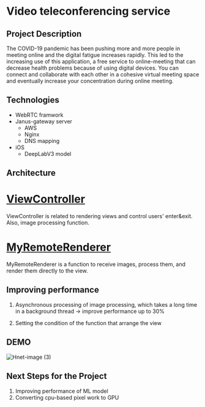 # Video teleconferencing service

## Project Description
The COVID-19 pandemic has been pushing more and more people in meeting online and the digital fatigue increases rapidly. This led to the increasing use of this application, a free service to online-meeting that can decrease health problems because of using digital devices. You can connect and collaborate with each other in a cohesive virtual meeting space and eventually increase your concentration during online meeting. 

## Technologies
- WebRTC framwork
- Janus-gateway server
  - AWS
  - Nginx
  - DNS mapping
- iOS
  - DeepLabV3 model

## Architecture

# [ViewController](https://github.com/jiin9802/webRTC/blob/master/janus-gateway-ios%20/janus-gateway-ios/Janus/ViewController.m)
ViewController is related to rendering views and control users' enter&exit.
Also, image processing function.

# [MyRemoteRenderer](https://github.com/jiin9802/webRTC/blob/master/janus-gateway-ios%20/janus-gateway-ios/Janus/MyRemoteRenderer.m)
MyRemoteRenderer is a function to receive images, process them, and render them directly to the view. 

## Improving performance
1. Asynchronous processing of image processing, which takes a long time in a background thread
  -> improve performance up to 30%
  
2. Setting the condition of the function that arrange the view
 
## DEMO
![Hnet-image (3)](https://user-images.githubusercontent.com/51341750/139804342-bc7510ea-aa4b-47d4-94bc-c189e2af6e34.gif)

## Next Steps for the Project
1. Improving performance of ML model
2. Converting cpu-based pixel work to GPU
